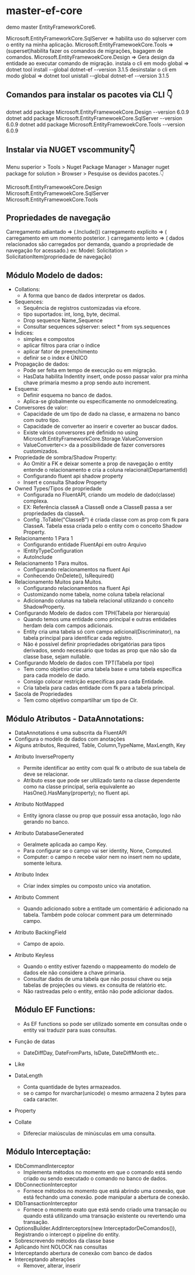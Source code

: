 # master-ef-core
demo master EntityFrameworkCore6.

Microsoft.EntityFrameworkCore.SqlServer => habilita uso do sqlserver com o entity na minha aplicação.
Microsoft.EntityFramewoekCore.Tools => (superset)habilita fazer os comandos de migrações, bagagem de comandos.
Microsoft.EntityFramewoekCore.Design => Gera design da entidade ao executar comando de migração.
instala o cli em modo global => dotnet tool install --global dotnet-ef --version 3.1.5
desinstalar o cli em modo global => dotnet tool unistall --global dotnet-ef --version 3.1.5

## Comandos para instalar os pacotes via CLI 👇
dotnet add package Microsoft.EntityFramewoekCore.Design --version 6.0.9
dotnet add package Microsoft.EntityFramewoekCore.SqlServer --version 6.0.9
dotnet add package Microsoft.EntityFramewoekCore.Tools --version 6.0.9

## Instalar via NUGET vscommunity👇
Menu superior > Tools > Nuget Package Manager > Manager nuget package for solution > Browser >
Pesquise os devidos pacotes.👇

Microsoft.EntityFramewoekCore.Design
Microsoft.EntityFramewoekCore.SqlServer
Microsoft.EntityFramewoekCore.Tools

## Propriedades de navegação
Carregamento adiantado => (.Include())
carregamento explícito => ( carregamento em um momento posterior. )
carregamento lento => ( dados relacionados são carregados por demanda, quando a propriedade de navegação for acessado.)
ex: Model: Solicitation > SolicitationItem(propriedade de navegação)

## Módulo Modelo de dados:
- Collations: 
   * A forma que banco de dados interpretar os dados.
- Sequences: 
   * Sequência de registros customizadas via efcore.
   * tipo suportados: int, long, byte, decimal.
   * Drop sequence Name_Sequence
   * Consultar sequences sqlserver: select * from sys.sequences
- Índices:
  * simples e compostos
  * aplicar filtros para criar o índice
  * aplicar fator de preenchimento
  * definir se o index é ÚNICO
- Propagação de dados:
  * Pode ser feita em tempo de execução ou em migração.
  * HasData habilita Indentity insert, onde posso passar valor pra minha chave primaria mesmo a prop sendo auto increment.
- Esquema:
  * Definir esquema no banco de dados.
  * Aplica-se globalmente ou especificamente no onmodelcreating. 
- Conversores de valor:
  * Capacidade de um tipo de dado na classe, e armazena no banco com outro tipo.
  * Capacidade de converter ao inserir e coverter ao buscar dados.
  * Existe vários conversores pré definido no using Microsoft.EntityFrameworkCore.Storage.ValueConversion
  * ValueConverter<> da a possibilidade de fazer conversores customizados.
- Propriedade de sombra/Shadow Property:
  * Ao Omitir a FK e deixar somente a prop de navegação o entity entende o relacionamento e cria a coluna relacional(DepartamentId)
  * Configurando fluent api shadow property
  * Insert e consulta Shadow Property
- Owned Types/Tipos de propriedade
  * Configurada no FluentAPI, criando um modelo de dado(classe) complexa.
  * EX: Referência classeA a ClasseB onde a ClasseB passa a ser propriedades da classeA.
  * Config .ToTable("ClasseB") é criada classe com as prop com fk para ClasseA. Tabela essa criada pelo o entity com o conceito Shadow Property.
- Relacionamento 1 Para 1
  * Configurando entidade FluentApi em outro Arquivo
  * IEntityTypeConfiguration
  * AutoInclude
- Relacionamento 1 Para muitos.
  * Configurando relacionamentos na fluent Api
  * Conhecendo OnDelete(), IsRequired()
- Relacionamento Muitos para Muitos.
  * Configurando relacionamentos na fluent Api
  * Customizando nome tabela, nome coluna tabela relacional
  * Adicionando colunas na tabela relacional utilizando o conceito ShadowProperty.
- Configurando Modelo de dados com TPH(Tabela por hierarquia)
  * Quando temos uma entidade como principal e outras entidades herdam dela com campos adicionais.
  * Entity cria uma tabela só com campo adicional(Discriminator), na tabela principal para identificar cada registro.
  * Não é possível definir propriedades obrigatórias para tipos derivados, sendo necessário que todas as prop que não são da classe base, sejam nullable.
- Configurando Modelo de dados com TPT(Tabela por tipo)
  * Tem como objetivo criar uma tabela base e uma tabela específica para cada modelo de dado.
  * Consigo colocar restrição especifícas para cada Entidade.
  * Cria tabela para cadas entidade com fk para a tabela principal.
- Sacola de Propriedades
  * Tem como objetivo compartilhar um tipo de Clr.

## Módulo Atributos - DataAnnotations:
  * DataAnnotations é uma subscrita da FluentAPI
  * Configura o modelo de dados com anotações
  * Alguns atributos, Required, Table, Column,TypeName, MaxLength, Key
- Atributo InverseProperty
  * Permite identificar ao entity com qual fk o atributo de sua tabela de deve se relacionar.
  * Atributo esse que pode ser ultilizado tanto na classe dependente como na classe principal, seria equivalente ao HasOne().HasMany(property); no fluent api.
- Atributo NotMapped
  * Entity ignora classe ou prop que possuir essa anotação, logo não gerando no banco.
- Atributo DatabaseGenerated
  * Geralmete aplicada ao campo Key.
  * Para configurar se o campo vai ser identity, None, Computed.
  * Computer: o campo n recebe valor nem no insert nem no update, somente leitura.
- Atributo Index
  * Criar index simples ou composto unico via anotation.
- Atributo Comment
  * Quando adicionado sobre a entitade um comentário é adicionado na tabela. Também pode colocar comment para um determinado campo.
- Atributo BackingField
  * Campo de apoio.
- Atributo Keyless
  * Quando o entity estiver fazendo o mappeamento do modelo de dados ele não considere a chave primaria.
  * Consultar dados de uma tabela que não possui chave ou seja tabelas de projeções ou views. ex consulta de relatório etc.  
  * Não rastreadas pelo o entity, então não pode adicionar dados.

  ## Módulo EF Functions:
  * As EF functions so pode ser utilizado somente em consultas onde o entity vai traduzir para suas consultas.
- Função de datas
  * DateDiffDay, DateFromParts, IsDate, DateDiffMonth etc..
- Like
- DataLength
  * Conta quantidade de bytes armazeados.
  * se o campo for nvarchar(unicode) o mesmo armazena 2 bytes para cada caracter.
- Property
- Collate
  * Difereciar maiúsculas de minúsculas em uma consulta.

 ## Módulo Interceptação: 
- IDbCommandInterceptor
  * Implementa métodos no momento em que o comando está sendo criado ou sendo executado o comando no banco de dados.
- IDbConnectionInterceptor
  * Fornece métodos no momento que está abrindo uma conexão, que está fechando uma conexão. pode manipular a abertura de conexão.
- IDbTransactionInterceptor
  * Fornece o momento exato que está sendo criado uma transação ou quando está utilizando uma transação existente ou revertendo uma transação.
- OptionsBuilder.AddInterceptors(new InterceptadorDeComandos()), Registrando o intercept o pipeline do entity. 
- Sobrescrevendo métodos da classe base
- Aplicando hint NOLOCK nas consultas
- Interceptando abertura de conexão com banco de dados
- Interceptando alterações
  * Remover, alterar, inserir